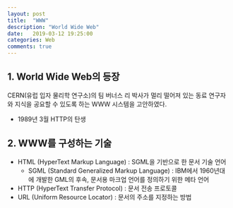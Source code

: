 ```yaml
---
layout: post
title:  "WWW"
description: "World Wide Web"
date:   2019-03-12 19:25:00
categories: Web
comments: true
---
```

## 1. World Wide Web의 등장
CERN(유럽 입자 물리학 연구소)의 팀 버너스 리 박사가 멀리 떨어져 있는 동료 연구자와 지식을 공요할 수 있도록 하는 WWW 시스템을 고안하였다.
- 1989년 3월 HTTP의 탄생

## 2. WWW를 구성하는 기술
- HTML (HyperText Markup Language) : SGML을 기반으로 한 문서 기술 언어
  - SGML (Standard Generalized Markup Language) : IBM에서 1960년대에 개발한 GML의 후속, 문서용 마크업 언어를 정의하기 위한 메타 언어
- HTTP (HyperText Transfer Protocol) : 문서 전송 프로토콜
- URL (Uniform Resource Locator) : 문서의 주소를 지정하는 방법